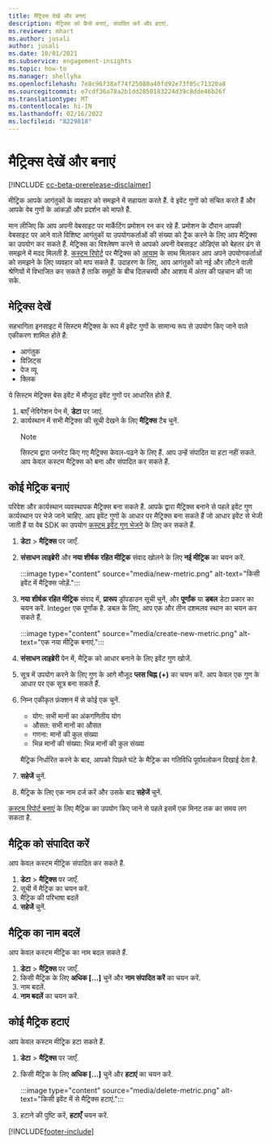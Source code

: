 ```yaml
---
title: मैट्रिक्स देखें और बनाएं
description: मैट्रिक्स को कैसे बनाएं, संपादित करें और हटाएं.
ms.reviewer: mhart
ms.author: jusali
author: jusali
ms.date: 10/01/2021
ms.subservice: engagement-insights
ms.topic: how-to
ms.manager: shellyha
ms.openlocfilehash: 7e8c96f38af74f25080a40fd92e73f05c71320a8
ms.sourcegitcommit: e7cdf36a78a2b1dd2850183224d39c8dde46b26f
ms.translationtype: MT
ms.contentlocale: hi-IN
ms.lasthandoff: 02/16/2022
ms.locfileid: "8229818"
---
```

# <a name="view-and-create-metrics"></a>मैट्रिक्स देखें और बनाएं

[!INCLUDE [cc-beta-prerelease-disclaimer](includes/cc-beta-prerelease-disclaimer.md)]

मीट्रिक आपके आगंतुकों के व्यवहार को समझने में सहायता करते हैं. वे इवेंट गुणों को संचित करते हैं और आपके वेब गुणों के आंकड़ों और प्रदर्शन को मापते हैं.  

मान लीजिए कि आप अपनी वेबसाइट पर मार्केटिंग प्रमोशन रन कर रहे हैं. प्रमोशन के दौरान आपकी वेबसाइट पर आने वाले विशिष्ट आगंतुकों या उपयोगकर्ताओं की संख्या को ट्रैक करने के लिए आप मैट्रिक्स का उपयोग कर सकते हैं. मेट्रिक्स का विश्लेषण करने से आपको अपनी वेबसाइट ऑडिएंस को बेहतर ढंग से समझने में मदद मिलती है. [कस्टम रिपोर्ट](custom-reports.md) पर मैट्रिक्स को [आयाम](dimensions.md) के साथ मिलाकर आप अपने उपयोगकर्ताओं को समझने के लिए व्यवहार को माप सकते हैं. उदाहरण के लिए, आप आगंतुकों को नई और लौटने वाली श्रेणियों में विभाजित कर सकते हैं ताकि समूहों के बीच दिलचस्पी और आशय में अंतर की पहचान की जा सके.

## <a name="view-metrics"></a>मेट्रिक्स देखें

सहभागिता इनसाइट में सिस्टम मैट्रिक्स के रूप में इवेंट गुणों के सामान्य रूप से उपयोग किए जाने वाले एकीकरण शामिल होते हैं: 

- आगंतुक
- विज़िट्स
- पेज व्यू
- क्लिक

ये सिस्टम मेट्रिक्स बेस इवेंट में मौजूदा इवेंट गुणों पर आधारित होते हैं.

1. बाएँ नेविगेशन पेन में, **डेटा** पर जाएं. 
1. कार्यस्थान में सभी मैट्रिक्स की सूची देखने के लिए **मैट्रिक्स** टैब चुनें. 
   > [!NOTE]
   > सिस्टम द्वारा जनरेट किए गए मैट्रिक्स केवल-पढ़ने के लिए हैं. आप उन्हें संपादित या हटा नहीं सकते. आप केवल कस्टम मैट्रिक्स को बना और संपादित कर सकते हैं.

## <a name="create-a-metric"></a>कोई मेट्रिक बनाएं

परिवेश और कार्यस्थान व्यवस्थापक मैट्रिक्स बना सकते हैं. आपके द्वारा मैट्रिक्स बनाने से पहले इवेंट गुण कार्यस्थान पर भेजे जाने चाहिए. आप इवेंट गुणों के आधार पर मैट्रिक्स बना सकते हैं जो आधार इवेंट से भेजी जाती हैं या वेब SDK का उपयोग [कस्टम इवेंट गुण भेजने](advanced-SDK-implementation.md) के लिए कर सकते हैं.

1. **डेटा** > **मैट्रिक्स** पर जाएँ.
1. **संसाधन लाइब्रेरी** और **नया शीर्षक रहित मीट्रिक** संवाद खोलने के लिए **नई मीट्रिक** का चयन करें.

   :::image type="content" source="media/new-metric.png" alt-text="किसी इवेंट में मैट्रिक्स जोड़ें.":::

1. **नया शीर्षक रहित मीट्रिक** संवाद में, **प्रारूप** ड्रॉपडाउन सूची चुनें, और **पूर्णांक** या **डबल** डेटा प्रकार का चयन करें. Integer एक पूर्णांक है. डबल के लिए, आप एक और तीन दशमलव स्थान का चयन कर सकते हैं.

   :::image type="content" source="media/create-new-metric.png" alt-text="एक नया मीट्रिक बनाएं.":::
   
5. **संसाधन लाइब्रेरी** पेन में, मैट्रिक को आधार बनाने के लिए इवेंट गुण खोजें.
6. सूत्र में उपयोग करने के लिए गुण के आगे मौजूद **प्लस चिह्न (+)** का चयन करें. आप केवल एक गुण के आधार पर एक सूत्र बना सकते हैं. 
7. निम्न एकीकृत फ़ंक्शन में से कोई एक चुनें. 

   - योग: सभी मानों का अंकगणितीय योग 
   - औसत: सभी मानों का औसत
   - गणना: मानों की कुल संख्या
   - भिन्न मानों की संख्या: भिन्न मानों की कुल संख्या

   मैट्रिक निर्धारित करने के बाद, आपको पिछले घंटे के मैट्रिक का गतिविधि पूर्वावलोकन दिखाई देता है.

1. **सहेजें** चुनें. 
1. मैट्रिक के लिए एक नाम दर्ज करें और उसके बाद **सहेजें** चुनें.

[कस्टम रिपोर्ट बनाएं](custom-reports.md) के लिए मैट्रिक का उपयोग किए जाने से पहले इसमें एक मिनट तक का समय लग सकता है.

## <a name="edit-a-metric"></a>मैट्रिक को संपादित करें

आप केवल कस्टम मीट्रिक संपादित कर सकते हैं.

1. **डेटा** > **मैट्रिक्स** पर जाएँ.
1. सूची में मैट्रिक का चयन करें.
1. मैट्रिक की परिभाषा बदलें
1. **सहेजें** चुनें.

## <a name="change-the-name-of-a-metric"></a>मैट्रिक का नाम बदलें

आप केवल कस्टम मीट्रिक का नाम बदल सकते हैं.

1. **डेटा** > **मैट्रिक्स** पर जाएँ.
1. किसी मैट्रिक के लिए **अधिक [...]** चुनें और **नाम संपादित करें** का चयन करें.
1. नाम बदलें. 
1. **नाम बदलें** का चयन करें.

## <a name="delete-a-metric"></a>कोई मैट्रिक हटाएं

आप केवल कस्टम मीट्रिक हटा सकते हैं.

1. **डेटा** > **मैट्रिक्स** पर जाएँ.
1. किसी मैट्रिक के लिए **अधिक [...]** चुनें और **हटाएं** का चयन करें.

   :::image type="content" source="media/delete-metric.png" alt-text="किसी इवेंट में से मैट्रिक्स हटाएं.":::

1. हटाने की पुष्टि करें, **हटाएँ** चयन करें.



[!INCLUDE[footer-include](../includes/footer-banner.md)]
